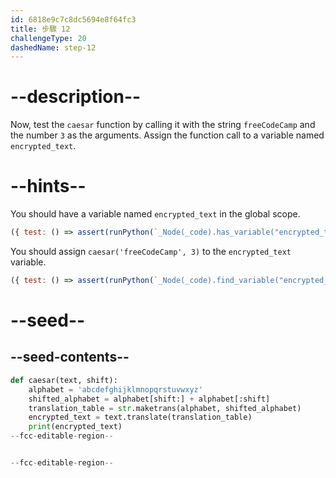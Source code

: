 ```yaml
---
id: 6818e9c7c8dc5694e8f64fc3
title: 步驟 12
challengeType: 20
dashedName: step-12
---
```


# --description--

Now, test the `caesar` function by calling it with the string `freeCodeCamp` and the number `3` as the arguments. Assign the function call to a variable named `encrypted_text`.

# --hints--

You should have a variable named `encrypted_text` in the global scope.

```js
({ test: () => assert(runPython(`_Node(_code).has_variable("encrypted_text")`)) })
```

You should assign `caesar('freeCodeCamp', 3)` to the `encrypted_text` variable.

```js
({ test: () => assert(runPython(`_Node(_code).find_variable("encrypted_text").is_equivalent("encrypted_text = caesar('freeCodeCamp', 3)")`)) })
```

# --seed--

## --seed-contents--

```py
def caesar(text, shift):
    alphabet = 'abcdefghijklmnopqrstuvwxyz'
    shifted_alphabet = alphabet[shift:] + alphabet[:shift]
    translation_table = str.maketrans(alphabet, shifted_alphabet)
    encrypted_text = text.translate(translation_table)
    print(encrypted_text)
--fcc-editable-region--


--fcc-editable-region--
```
